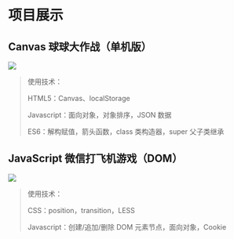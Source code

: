 # 项目展示

## Canvas 球球大作战（单机版）

![](https://www.runoob.com/try/demo_source/pineapple.jpg)

> 使用技术：
>
> HTML5：Canvas、localStorage
>
> Javascript：面向对象，对象排序，JSON 数据
>
> ES6：解构赋值，箭头函数，class 类构造器，super 父子类继承

## JavaScript 微信打飞机游戏（DOM）

![](https://www.runoob.com/wp-content/uploads/2016/04/trolltunga.jpg)

> 使用技术：
>
> CSS：position，transition，LESS
>
> Javascript：创建/追加/删除 DOM 元素节点，面向对象，Cookie
